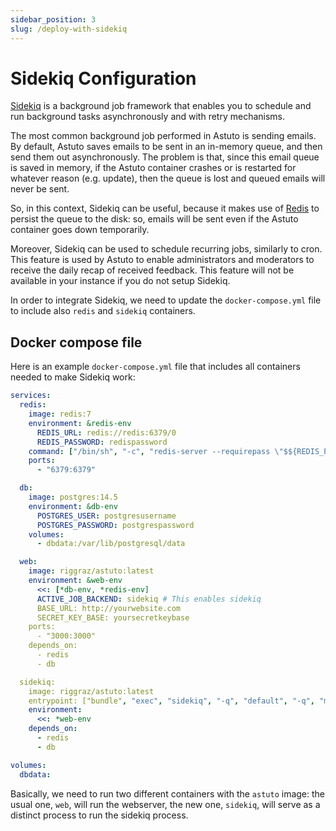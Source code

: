 ```yaml
---
sidebar_position: 3
slug: /deploy-with-sidekiq
---
```


# Sidekiq Configuration

[Sidekiq](https://github.com/sidekiq/sidekiq) is a background job framework that enables you to schedule and run background tasks asynchronously and with retry mechanisms.

The most common background job performed in Astuto is sending emails. By default, Astuto saves emails to be sent in an in-memory queue, and then send them out asynchronously. The problem is that, since this email queue is saved in memory, if the Astuto container crashes or is restarted for whatever reason (e.g. update), then the queue is lost and queued emails will never be sent.

So, in this context, Sidekiq can be useful, because it makes use of [Redis](https://github.com/redis/redis) to persist the queue to the disk: so, emails will be sent even if the Astuto container goes down temporarily.

Moreover, Sidekiq can be used to schedule recurring jobs, similarly to cron. This feature is used by Astuto to enable administrators and moderators to receive the daily recap of received feedback. This feature will not be available in your instance if you do not setup Sidekiq.

In order to integrate Sidekiq, we need to update the `docker-compose.yml` file to include also `redis` and `sidekiq` containers.

## Docker compose file

Here is an example `docker-compose.yml` file that includes all containers needed to make Sidekiq work:

```yml title="docker-compose.yml"
services:
  redis:
    image: redis:7
    environment: &redis-env
      REDIS_URL: redis://redis:6379/0
      REDIS_PASSWORD: redispassword
    command: ["/bin/sh", "-c", "redis-server --requirepass \"$${REDIS_PASSWORD}\""]
    ports:
      - "6379:6379"

  db:
    image: postgres:14.5
    environment: &db-env
      POSTGRES_USER: postgresusername
      POSTGRES_PASSWORD: postgrespassword
    volumes:
      - dbdata:/var/lib/postgresql/data

  web:
    image: riggraz/astuto:latest
    environment: &web-env
      <<: [*db-env, *redis-env]
      ACTIVE_JOB_BACKEND: sidekiq # This enables sidekiq
      BASE_URL: http://yourwebsite.com
      SECRET_KEY_BASE: yoursecretkeybase
    ports:
      - "3000:3000"
    depends_on:
      - redis
      - db

  sidekiq:
    image: riggraz/astuto:latest
    entrypoint: ["bundle", "exec", "sidekiq", "-q", "default", "-q", "mailers"]
    environment:
      <<: *web-env
    depends_on:
      - redis
      - db

volumes:
  dbdata:
```

Basically, we need to run two different containers with the `astuto` image: the usual one, `web`, will run the webserver, the new one, `sidekiq`, will serve as a distinct process to run the sidekiq process.